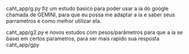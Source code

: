 caht_app/g.py
fiz um estudo basico para poder usar a ia do google chamada de GEMINI, para que eu possa me adaptar a ia e saber seus parrametros e como melhor utilizar ela.

caht_app/g2.py e 
novos estudos com pesos/parâmetros para que a ia se basei em certos parametros, para ser mais rapido sua resposta 
caht_app/gpy

